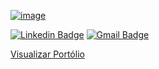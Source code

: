 [![image](https://github.com/samuelvictorol/samuelvictorol/assets/95868897/41da26ca-30e5-46cc-9493-e5ebff9ff340)](https://samuelvictorol.github.io/portfolio)

[![Linkedin Badge](https://img.shields.io/badge/-Samuel%20Victor-986DFF?style=flat-square&logo=Linkedin&logoColor=white&link=https://www.linkedin.com/in/samuel-victor-samvctr/)](https://www.linkedin.com/in/samuel-victor-samvctr/) 
[![Gmail Badge](https://img.shields.io/badge/-samuel.softdev@outlook.com-986DFF?style=flat-square&logo=Gmail&logoColor=white&link=mailto:samuel.softdev@outlook.com)](mailto:samuel.softdev@outlook.com)


[Visualizar Portólio](https://samuelvictorol.github.io/portfolio)

